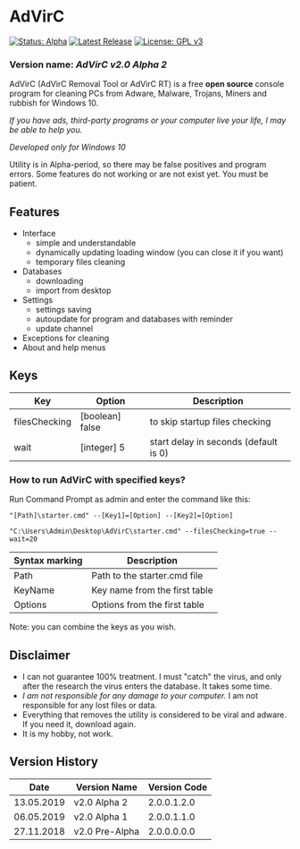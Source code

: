 # AdVirC

[![Status: Alpha](https://img.shields.io/badge/Status-Alpha-red.svg?style=for-the-badge)](#)
[![Latest Release](https://img.shields.io/badge/Latest-Release-blue.svg?style=for-the-badge)](https://github.com/MikronT/AdVirC/releases/latest)
[![License: GPL v3](https://img.shields.io/badge/License-GPL%20v3-black.svg?style=for-the-badge)](https://www.gnu.org/licenses/gpl-3.0)

<!--
[![Status: Pre-Alpha](https://img.shields.io/badge/Status-Pre--Alpha-black.svg?style=for-the-badge)](#)

[![Status: Beta](https://img.shields.io/badge/Status-Beta-orange.svg?style=for-the-badge)](#)
[![Status: Pre-Release](https://img.shields.io/badge/Status-Pre--Release-yellow.svg?style=for-the-badge)](#)
[![Status: Release](https://img.shields.io/badge/Status-Release-green.svg?style=for-the-badge)](#)
-->

### Version name: *AdVirC v2.0 Alpha 2*

AdVirC (AdVirC Removal Tool or AdVirC RT) is a free **open source** console program for cleaning PCs from Adware, Malware, Trojans, Miners and rubbish for Windows 10.

*If you have ads, third-party programs or your computer live your life, I may be able to help you.*

*Developed only for Windows 10*

Utility is in Alpha-period, so there may be false positives and program errors. Some features do not working or are not exist yet. You must be patient.



## Features
- Interface
  - simple and understandable
  - dynamically updating loading window (you can close it if you want)
  - temporary files cleaning
- Databases
  - downloading
  - import from desktop
- Settings
  - settings saving
  - autoupdate for program and databases with reminder
  - update channel
- Exceptions for cleaning
- About and help menus



## Keys
| Key               | Option          | Description                           |
|-------------------|-----------------|---------------------------------------|
| filesChecking     | [boolean] false | to skip startup files checking        |
| wait              | [integer] 5     | start delay in seconds (default is 0) |

### How to run AdVirC with specified keys?
Run Command Prompt as admin and enter the command like this:

```
"[Path]\starter.cmd" --[Key1]=[Option] --[Key2]=[Option]

"C:\Users\Admin\Desktop\AdVirC\starter.cmd" --filesChecking=true --wait=20
```

| Syntax marking | Description                   |
|----------------|-------------------------------|
| Path           | Path to the starter.cmd file  |
| KeyName        | Key name from the first table |
| Options        | Options from the first table  |

<!--
| ...            | Other keys and options        |
-->

Note: you can combine the keys as you wish.



## Disclaimer
- I can not guarantee 100% treatment. I must "catch" the virus, and only after the research the virus enters the database. It takes some time.
- *I am not responsible for any damage to your computer.* I am not responsible for any lost files or data.
- Everything that removes the utility is considered to be viral and adware. If you need it, download again.
- It is my hobby, not work.



## Version History
| Date       | Version Name   | Version Code    |
|------------|----------------|-----------------|
| 13.05.2019 | v2.0 Alpha 2   | 2.0.0.1.2.0     |
| 06.05.2019 | v2.0 Alpha 1   | 2.0.0.1.1.0     |
| 27.11.2018 | v2.0 Pre-Alpha | 2.0.0.0.0.0     |

<!--
AdVirC v2.0 Alpha 1                2.0.0.1.1.0
AdVirC v2.0 Alpha 2                2.0.0.1.2.0
AdVirC v2.0 Beta 1                 2.0.0.2.1.0
AdVirC v2.0 Pre-Release 1          2.0.0.3.1.0
AdVirC v2.0 Release                2.0.0.4.0.0

AdVirC v2.1 Beta 1                 2.1.0.2.1.0
AdVirC v2.1 Beta 1 Nightly 001     2.1.0.2.1.0.001
AdVirC v2.1 Release                2.1.0.4.0.0
-->